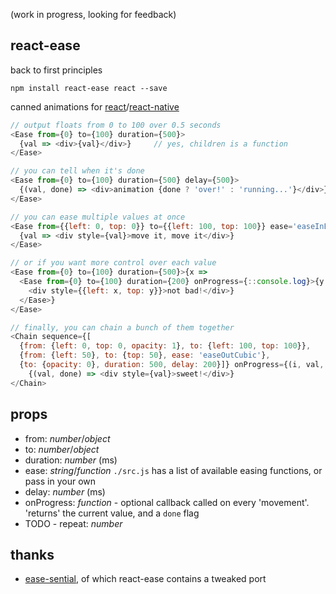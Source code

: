 (work in progress, looking for feedback)

react-ease
---

back to first principles

`npm install react-ease react --save`

canned animations for [react](https://facebook.github.io/react/)/[react-native](https://facebook.github.io/react-native/)

```js
// output floats from 0 to 100 over 0.5 seconds
<Ease from={0} to={100} duration={500}>
  {val => <div>{val}</div>}     // yes, children is a function
</Ease>

// you can tell when it's done
<Ease from={0} to={100} duration={500} delay={500}>
  {(val, done) => <div>animation {done ? 'over!' : 'running...'}</div>}
</Ease>

// you can ease multiple values at once
<Ease from={{left: 0, top: 0}} to={{left: 100, top: 100}} ease='easeInElastic'>
  {val => <div style={val}>move it, move it</div>}
</Ease>

// or if you want more control over each value
<Ease from={0} to={100} duration={500}>{x =>
  <Ease from={0} to={100} duration={200} onProgress={::console.log}>{y =>
    <div style={{left: x, top: y}}>not bad!</div>}
  </Ease>}
</Ease>

// finally, you can chain a bunch of them together
<Chain sequence={[
  {from: {left: 0, top: 0, opacity: 1}, to: {left: 100, top: 100}},
  {from: {left: 50}, to: {top: 50}, ease: 'easeOutCubic'},
  {to: {opacity: 0}, duration: 500, delay: 200}]} onProgress={(i, val, done) => done && console.log('done!')}>
    {(val, done) => <div style={val}>sweet!</div>}
</Chain>


```

props
---

- from: *number*/*object*
- to: *number*/*object*
- duration: *number* (ms)
- ease: *string*/*function* `./src.js` has a list of available easing functions, or pass in your own
- delay: *number* (ms)
- onProgress: *function* - optional callback called on every 'movement'. 'returns' the current value, and a `done` flag
- TODO - repeat: *number*

thanks
---
- [ease-sential](https://github.com/WebReflection/ease-sential), of which react-ease contains a tweaked port

